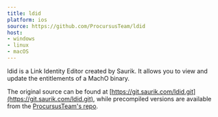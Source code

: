 ```yaml
---
title: ldid
platform: ios
source: https://github.com/ProcursusTeam/ldid
host:
- windows
- linux
- macOS
---
```


ldid is a Link Identity Editor created by Saurik. It allows you to view and update the entitlements of a MachO binary.

The original source can be found at [https://git.saurik.com/ldid.git](https://git.saurik.com/ldid.git), while precompiled versions are available from the [ProcursusTeam's repo](https://github.com/ProcursusTeam/ldid).